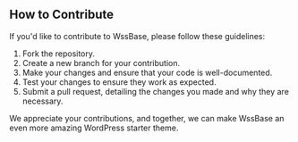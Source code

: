## How to Contribute

If you'd like to contribute to WssBase, please follow these guidelines:

1. Fork the repository.
2. Create a new branch for your contribution.
3. Make your changes and ensure that your code is well-documented.
4. Test your changes to ensure they work as expected.
5. Submit a pull request, detailing the changes you made and why they are necessary.

We appreciate your contributions, and together, we can make WssBase an even more amazing WordPress starter theme.
